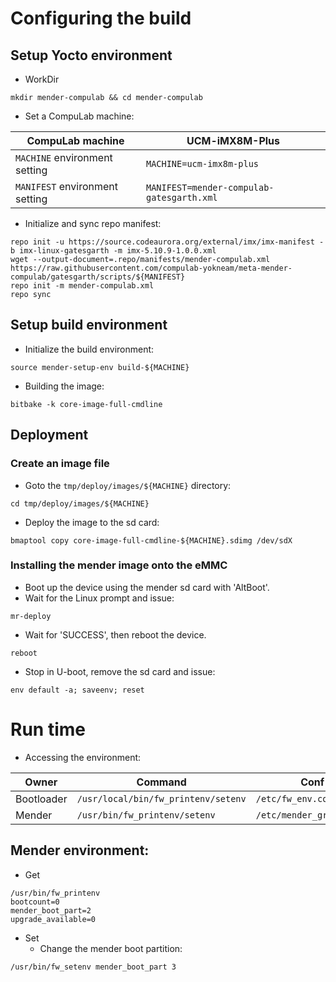 # Configuring the build

## Setup Yocto environment

* WorkDir
```
mkdir mender-compulab && cd mender-compulab
```
* Set a CompuLab machine:

CompuLab machine | UCM-iMX8M-Plus |
--- | --- |
`MACHINE` environment setting| `MACHINE=ucm-imx8m-plus` |
`MANIFEST` environment setting| `MANIFEST=mender-compulab-gatesgarth.xml` |

* Initialize and sync repo manifest:
```
repo init -u https://source.codeaurora.org/external/imx/imx-manifest -b imx-linux-gatesgarth -m imx-5.10.9-1.0.0.xml
wget --output-document=.repo/manifests/mender-compulab.xml https://raw.githubusercontent.com/compulab-yokneam/meta-mender-compulab/gatesgarth/scripts/${MANIFEST}
repo init -m mender-compulab.xml
repo sync
```

## Setup build environment

* Initialize the build environment:
```
source mender-setup-env build-${MACHINE}
```
* Building the image:
```
bitbake -k core-image-full-cmdline
```

## Deployment
### Create an image file
* Goto the `tmp/deploy/images/${MACHINE}` directory:
```
cd tmp/deploy/images/${MACHINE}
```

* Deploy the image to the sd card:
```
bmaptool copy core-image-full-cmdline-${MACHINE}.sdimg /dev/sdX
```

### Installing the mender image onto the eMMC
* Boot up the device using the mender sd card with 'AltBoot'.
* Wait for the Linux prompt and issue:
```
mr-deploy
```
* Wait for 'SUCCESS', then reboot the device.
```
reboot
```
* Stop in U-boot, remove the sd card and issue:
```
env default -a; saveenv; reset
```

# Run time
* Accessing the environment:

Owner | Command | Conf File |
--- | --- | --- |
Bootloader|`/usr/local/bin/fw_printenv/setenv`|`/etc/fw_env.config`
Mender|`/usr/bin/fw_printenv/setenv`|`/etc/mender_grubenv.config`

## Mender environment:
* Get 
``` bashscript
/usr/bin/fw_printenv
bootcount=0
mender_boot_part=2
upgrade_available=0
```
* Set
  * Change the mender boot partition:
``` bashscript
/usr/bin/fw_setenv mender_boot_part 3
```
